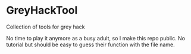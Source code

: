 # GreyHackTool
Collection of tools for grey hack

No time to play it anymore as a busy adult, so I make this repo public.
No tutorial but should be easy to guess their function with the file name.
